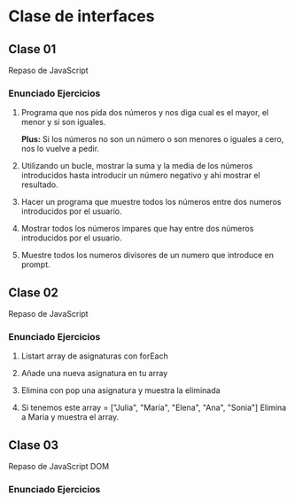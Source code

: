 # Clase de interfaces

## Clase 01

Repaso de JavaScript

### Enunciado Ejercicios

1. Programa que nos pida dos números y nos diga cual es el mayor, el menor y si son iguales.

    **Plus:** Si los números no son un número o son menores o iguales a cero, nos lo vuelve a pedir.

2. Utilizando un bucle, mostrar la suma y la media de los números introducidos hasta introducir un número negativo y ahi mostrar el resultado.

3. Hacer un programa que muestre todos los números entre dos numeros introducidos por el usuario.

4. Mostrar todos los números impares que hay entre dos números introducidos por el usuario.

5. Muestre todos los numeros divisores de un numero que introduce en prompt.

## Clase 02

Repaso de JavaScript

### Enunciado Ejercicios

1. Listart array de asignaturas con forEach

2. Añade una nueva asignatura en tu array

3. Elimina con pop una asignatura y muestra la eliminada

4. Si tenemos este array = ["Julia", "María", "Elena", "Ana", "Sonia"]
    Elimina a Maria y muestra el array.

## Clase 03

Repaso de JavaScript DOM

### Enunciado Ejercicios
